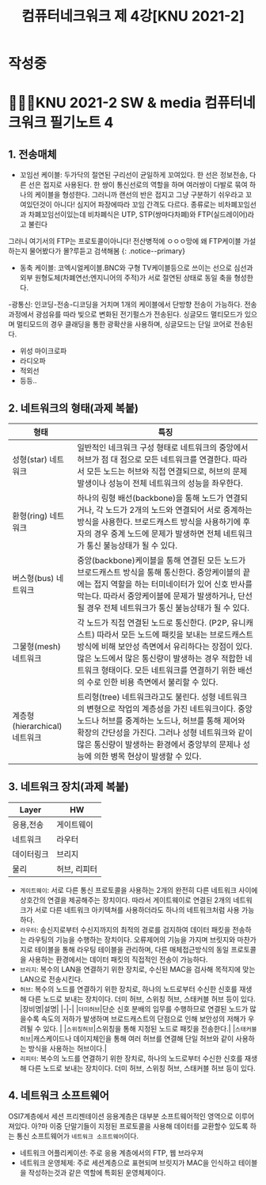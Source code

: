 ﻿---
title: 컴퓨터네크워크 제 4강[KNU 2021-2]
categories:
  - KNU
tags:
  - Network
  - modulation
toc: true
---  
# 작성중
# 👨‍💻🏫KNU 2021-2 SW & media 컴퓨터네크워크 필기노트 4

## 1. 전송매체

- 꼬임선 케이블: 두가닥의 절연된 구리선이 균일하게 꼬여있다. 한 선은 정보전송, 다른 선은 접지로 사용된다. 한 쌍이 통신선로의 역할을 하며 여러쌍이 다발로 묶여 하나의 케이블을 형성한다. 그러니까 랜선의 반은 접지고 그냥 구분하기 쉬우라고 꼬여있던것이 아니다! 심지어 파장에따라 꼬임 간격도 다르다. 종류로는 비차폐꼬임선과 차폐꼬임선이있는데 비차폐식은 UTP, STP(쌍마다차폐)와 FTP(실드레이어)라고 불린다
  
그러니 여기서의 FTP는 프로토콜이아니다! 전산병적에 ㅇㅇㅇ망에 왜 FTP케이블 가설하는지 물어봤다가 몰?루듣고 검색해봄 
{: .notice--primary} 

- 동축 케이블: 코엑시얼케이블.BNC와 구형 TV케이블등으로 쓰이는 선으로 심선과 외부 원형도체(차폐연선;엔지니어의 주적)가 서로 절연된 상태로 동일 축을 형성한다.

-광통신: 인코딩-전송-디코딩을 거치며 1개의 케이블에서 단방향 전송이 가능하다. 전송 과정에서 광섬유를 따라 빛으로 변화된 전기펄스가 전송된다. 싱글모드 멀티모드가 있으며 멀티모드의 경우 클래딩을 통한 광확산을 사용하며, 싱글모드는 단일 코어로 전송된다.

- 위성 마이크로파
- 라디오파
- 적외선
- 등등..
  
## 2. 네트워크의 형태(과제 복붙)

|형태|특징|
|-|-|
|성형(star) 네트워크|일반적인 네크워크 구성 형태로 네트워크의 중앙에서 허브가 점 대 점으로 모든 네트워크를 연결한다. 따라서 모든 노드는 허브와 직접 연결되므로, 허브의 문제 발생이나 성능이 전체 네트워크의 성능을 좌우한다.|
|환형(ring) 네트워크|하나의 링형 배선(backbone)을 통해 노드가 연결되거나, 각 노드가 2개의 노드와 연결되어 서로 중계하는 방식을 사용한다. 브로드캐스트 방식을 사용하기에 후자의 경우 중계 노드에 문제가 발생하면 전체 네트워크가 통신 불능상태가 될 수 있다.|
|버스형(bus) 네트워크|중앙(backbone)케이블을 통해 연결된 모든 노드가 브로드캐스트 방식을 통해 통신한다. 중앙케이블의 끝에는 접지 역할을 하는 터미네이터가 있어 신호 반사를 막는다. 따라서 중앙케이블에 문제가 발생하거나, 단선될 경우 전체 네트워크가 통신 불능상태가 될 수 있다.  |
|그물형(mesh) 네트워크|각 노드가 직접 연결된 노드로 통신한다. (P2P, 유니캐스트) 따라서 모든 노드에 패킷을 보내는 브로드캐스트방식에 비해 보안성 측면에서 유리하다는 장점이 있다. 많은 노드에서 많은 통신량이 발생하는 경우 적합한 네트워크 형태이다. 모든 네트워크를 연결하기 위한 배선의 수로 인한 비용 측면에서 불리할 수 있다. |
|계층형(hierarchical) 네트워크|트리형(tree) 네트워크라고도 불린다. 성형 네트워크의 변형으로 작업의 계층성을 가진 네트워크이다. 중앙노드나 허브를 중계하는 노드나, 허브를 통해 제어와 확장의 간단성을 가진다. 그러나 성형 네트워크와 같이 많은 통신량이 발생하는 환경에서 중앙부의 문제나 성능에 의한 병목 현상이 발생할 수 있다.|

## 3. 네트워크 장치(과제 복붙)

|Layer|HW|
|-|-|
|응용,전송|게이트웨이|
|네트워크|라우터|
|데이터링크|브리지|
|물리|허브, 리피터|

- `게이트웨이`: 서로 다른 통신 프로토콜을 사용하는 2개의 완전히 다른 네트워크 사이에 상호간의 연결을 제공해주는 장치이다. 따라서 게이트웨이로 연결된 2개의 네트워크가 서로 다른 네트워크 아키텍쳐를 사용하더라도 하나의 네트워크처럼 사용 가능하다.  
- `라우터`: 송신지로부터 수신지까지의 최적의 경로를 검지하여 데이터 패킷을 전송하는 라우팅의 기능을 수행하는 장치이다. 오류제어의 기능을 가지며 브릿지와 마찬가지로 테이블을 통해 라우팅 테이블을 관리하며, 다른 매체접근방식의 동일 프로토콜을 사용하는 환경에서는 데이터 패킷의 직접적인 전송이 가능하다. 
- `브리지`: 복수의 LAN을 연결하기 위한 장치로, 수신된 MAC을 검사해 목적지에 맞는 LAN으로 전송시킨다.
- `허브`: 복수의 노드를 연결하기 위한 장치로, 하나의 노드로부터 수신한 신호를 재생해 다른 노드로 보내는 장치이다. 더미 허브, 스위칭 허브, 스태커블 허브 등이 있다.
  |장비명|설명|
  |-|-|
  |`더미허브`|단순 신호 분배의 임무를 수행하므로 연결된 노드가 많을수록 속도의 저하가 발생하며 브로드캐스트의 단점으로 인해 보안성의 저해가 우려될 수 있다. |
  |`스위칭허브`|스위칭을 통해 지정된 노드로 패킷을 전송한다.|
  |`스태커블허브`|캐스케이드나 데이지체인을 통해 여러 허브를 연결해 단일 허브와 같이 사용하는 방식을 사용하는 허브이다.|
- `리피터`: 복수의 노드를 연결하기 위한 장치로, 하나의 노드로부터 수신한 신호를 재생해 다른 노드로 보내는 장치이다. 더미 허브, 스위칭 허브, 스태커블 허브 등이 있다.

## 4. 네트워크 소프트웨어
OSI7계층에서 세션 프리젠테이션 응용계층은 대부분 소프트웨어적인 영역으로 이루어져있다. 아?마
이중 단말기들이 지정된 프로토콜을 사용해 데이터를 교환할수 있도록 하는 통신 소프트웨어가 `네트워크 소프트웨어`이다.

- 네트워크 어플리케이션: 주로 응용 계층에서의 FTP, 웹 브라우져
- 네트워크 운영체제: 주로 세션계층으로 표현되며 브릿지가 MAC을 인식하고 테이블을 작성하는것과 같은 역할에 특회된 운영체제이다. 